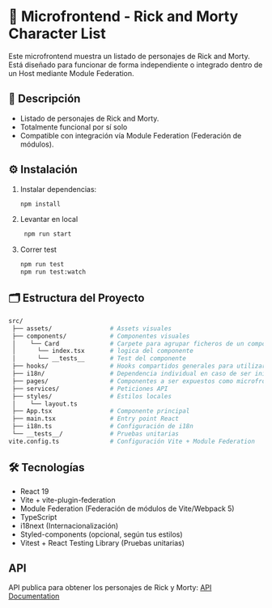 # 🧬 Microfrontend - Rick and Morty Character List

Este microfrontend muestra un listado de personajes de Rick and Morty. Está diseñado para funcionar de forma independiente o integrado dentro de un Host mediante Module Federation.

## 🚀 Descripción

-	Listado de personajes de Rick and Morty.
-	Totalmente funcional por sí solo
-	Compatible con integración vía Module Federation (Federación de módulos).

## ⚙️ Instalación

1. Instalar dependencias:
    ```bash
    npm install
    ```
2. Levantar en local
   ```bash
    npm run start
    ```
3. Correr test
    ```bash
    npm run test
    npm run test:watch
    ```

## 🗂️ Estructura del Proyecto


```bash
src/
 ├── assets/                # Assets visuales
 ├── components/            # Componentes visuales
 │    └── Card              # Carpete para agrupar ficheros de un component
 │      └── index.tsx       # logica del componente
 │      └── __tests__       # Test del componente
 ├── hooks/                 # Hooks compartidos generales para utilizar en la app 
 ├── i18n/                  # Dependencia individual en caso de ser inicializado de forma dependiente
 ├── pages/                 # Componentes a ser expuestos como microfrontends
 ├── services/              # Peticiones API
 ├── styles/                # Estilos locales
 │    └── layout.ts
 ├── App.tsx                # Componente principal
 ├── main.tsx               # Entry point React
 ├── i18n.ts                # Configuración de i18n
 └── __tests__/             # Pruebas unitarias
vite.config.ts              # Configuración Vite + Module Federation
```

## 🛠️ Tecnologías

- React 19
- Vite + vite-plugin-federation
- Module Federation (Federación de módulos de Vite/Webpack 5)
- TypeScript
- i18next (Internacionalización)
- Styled-components (opcional, según tus estilos)
- Vitest + React Testing Library (Pruebas unitarias)

## API

API publica para obtener los personajes de Rick y Morty: [API Documentation](https://rickandmortyapi.com/api/character)

